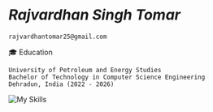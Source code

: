 # _Rajvardhan Singh Tomar_
```
rajvardhantomar25@gmail.com
```
🎓 Education
```
University of Petroleum and Energy Studies
Bachelor of Technology in Computer Science Engineering
Dehradun, India (2022 - 2026)
```

![My Skills](https://skillicons.dev/icons?i=js,html,css,c,cpp,python,java,react,tailwind,nodejs,mongo,mysql)
